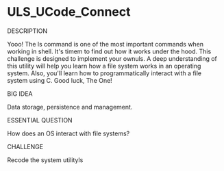 # ULS_UCode_Connect

DESCRIPTION

Yooo!
The ls command is one of the most important commands when working in shell. It's timem to find out how it works under the hood. This challenge is designed to implement your ownuls. A deep understanding of this utility will help you learn how a file system works in an operating system. Also, you'll learn how to programmatically interact with a file system using C. Good luck, The One! 


BIG IDEA

Data storage, persistence and management.


ESSENTIAL QUESTION

How does an OS interact with file systems?


CHALLENGE

Recode the system utilityls 

